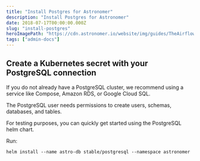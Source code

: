 ```yaml
---
title: "Install Postgres for Astronomer"
description: "Install Postgres for Astronomer"
date: 2018-07-17T00:00:00.000Z
slug: "install-postgres"
heroImagePath: "https://cdn.astronomer.io/website/img/guides/TheAirflowUI_preview.png"
tags: ["admin-docs"]
---
```


## Create a Kubernetes secret with your PostgreSQL connection

If you do not already have a PostgreSQL cluster, we recommend using a service
like Compose, Amazon RDS, or Google Cloud SQL.

The PostgreSQL user needs permissions to create users, schemas, databases, and tables.

For testing purposes, you can quickly get started using the PostgreSQL helm chart.

Run:

```shell
helm install --name astro-db stable/postgresql --namespace astronomer
```
